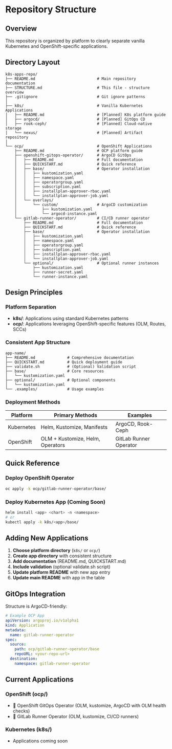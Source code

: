 # Repository Structure

## Overview

This repository is organized by platform to clearly separate vanilla Kubernetes and OpenShift-specific applications.

## Directory Layout

```
k8s-apps-repo/
├── README.md                           # Main repository documentation
├── STRUCTURE.md                        # This file - structure overview
├── .gitignore                          # Git ignore patterns
│
├── k8s/                                # Vanilla Kubernetes Applications
│   ├── README.md                       # [Planned] K8s platform guide
│   ├── argocd/                         # [Planned] GitOps CD
│   ├── rook-ceph/                      # [Planned] Cloud-native storage
│   └── nexus/                          # [Planned] Artifact repository
│
└── ocp/                                # OpenShift Applications
    ├── README.md                       # OCP platform guide
    ├── openshift-gitops-operator/      # ArgoCD GitOps
    │   ├── README.md                   # Full documentation
    │   ├── QUICKSTART.md               # Quick reference
    │   ├── base/                       # Operator installation
    │   │   ├── kustomization.yaml
    │   │   ├── namespace.yaml
    │   │   ├── operatorgroup.yaml
    │   │   ├── subscription.yaml
    │   │   ├── installplan-approver-rbac.yaml
    │   │   └── installplan-approver-job.yaml
    │   └── overlays/
    │       └── custom/                 # ArgoCD customization
    │           ├── kustomization.yaml
    │           └── argocd-instance.yaml
    └── gitlab-runner-operator/         # CI/CD runner operator
        ├── README.md                   # Full documentation
        ├── QUICKSTART.md               # Quick reference
        ├── base/                       # Operator installation
        │   ├── kustomization.yaml
        │   ├── namespace.yaml
        │   ├── operatorgroup.yaml
        │   ├── subscription.yaml
        │   ├── installplan-approver-rbac.yaml
        │   └── installplan-approver-job.yaml
        └── optional/                   # Optional runner instances
            ├── kustomization.yaml
            ├── runner-secret.yaml
            └── runner-instance.yaml
```

## Design Principles

### Platform Separation
- **k8s/**: Applications using standard Kubernetes patterns
- **ocp/**: Applications leveraging OpenShift-specific features (OLM, Routes, SCCs)

### Consistent App Structure
```
app-name/
├── README.md              # Comprehensive documentation
├── QUICKSTART.md          # Quick deployment guide
├── validate.sh            # (Optional) Validation script
├── base/                  # Core resources
│   └── kustomization.yaml
├── optional/              # Optional components
│   └── kustomization.yaml
└── .examples/             # Usage examples
```

### Deployment Methods

| Platform | Primary Methods | Examples |
|----------|----------------|----------|
| Kubernetes | Helm, Kustomize, Manifests | ArgoCD, Rook-Ceph |
| OpenShift | OLM + Kustomize, Helm, Operators | GitLab Runner Operator |

## Quick Reference

### Deploy OpenShift Operator
```bash
oc apply -k ocp/gitlab-runner-operator/base/
```

### Deploy Kubernetes App (Coming Soon)
```bash
helm install <app> <chart> -n <namespace>
# or
kubectl apply -k k8s/<app>/base/
```

## Adding New Applications

1. **Choose platform directory** (`k8s/` or `ocp/`)
2. **Create app directory** with consistent structure
3. **Add documentation** (README.md, QUICKSTART.md)
4. **Include validation** (optional validate.sh script)
5. **Update platform README** with new app entry
6. **Update main README** with app in the table

## GitOps Integration

Structure is ArgoCD-friendly:

```yaml
# Example OCP App
apiVersion: argoproj.io/v1alpha1
kind: Application
metadata:
  name: gitlab-runner-operator
spec:
  source:
    path: ocp/gitlab-runner-operator/base
    repoURL: <your-repo-url>
  destination:
    namespace: gitlab-runner-operator
```

## Current Applications

### OpenShift (ocp/)
- 🔄 OpenShift GitOps Operator (OLM, kustomize, ArgoCD with OLM health checks)
- 🏃 GitLab Runner Operator (OLM, kustomize, CI/CD runners)

### Kubernetes (k8s/)
- Applications coming soon
